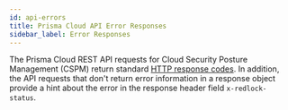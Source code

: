 ```yaml
---
id: api-errors
title: Prisma Cloud API Error Responses
sidebar_label: Error Responses
---
```


The Prisma Cloud REST API requests for Cloud Security Posture Management (CSPM) return standard
[HTTP response codes](https://www.w3.org/Protocols/rfc2616/rfc2616-sec10.html). In addition,
the API requests that don't return error information in a response object provide a hint about the error in the response header field `x-redlock-status`.
